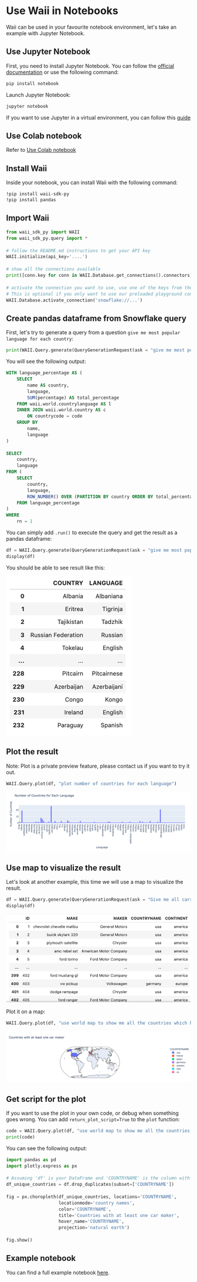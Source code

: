 # Use Waii in Notebooks

Waii can be used in your favourite notebook environment, let's take an example with Jupyter Notebook.

## Use Jupyter Notebook

First, you need to install Jupyter Notebook. You can follow the [official documentation](https://jupyter.org/install) or use the following command:

```bash
pip install notebook
```

Launch Jupyter Notebook:

```bash
jupyter notebook
```

If you want to use Jupyter in a virtual environment, you can follow this [guide](https://medium.com/@eleroy/jupyter-notebook-in-a-virtual-environment-virtualenv-8f3c3448247)

## Use Colab notebook

Refer to [Use Colab notebook](USE_COLAB.md)

## Install Waii

Inside your notebook, you can install Waii with the following command:

```
!pip install waii-sdk-py
!pip install pandas
```

## Import Waii

```python
from waii_sdk_py import WAII
from waii_sdk_py.query import *

# follow the README.md instructions to get your API key
WAII.initialize(api_key='....') 

# show all the connections available
print([conn.key for conn in WAII.Database.get_connections().connectors])

# activate the connection you want to use, use one of the keys from the previous command
# This is optional if you only want to use our preloaded playground connection
WAII.Database.activate_connection('snowflake://...')
```

## Create pandas dataframe from Snowflake query

First, let's try to generate a query from a question `give me most popular language for each country`:

```python
print(WAII.Query.generate(QueryGenerationRequest(ask = "give me most popular language for each country")).query)
```

You will see the following output:

```sql
WITH language_percentage AS (
    SELECT
        name AS country,
        language,
        SUM(percentage) AS total_percentage
    FROM waii.world.countrylanguage AS l
    INNER JOIN waii.world.country AS c
        ON countrycode = code
    GROUP BY
        name,
        language
)

SELECT
    country,
    language
FROM (
    SELECT
        country,
        language,
        ROW_NUMBER() OVER (PARTITION BY country ORDER BY total_percentage DESC) AS rn
    FROM language_percentage
)
WHERE
    rn = 1
```

You can simply add `.run()` to execute the query and get the result as a pandas dataframe:

```python
df = WAII.Query.generate(QueryGenerationRequest(ask = "give me most popular language for each country")).run().to_pandas_df()
display(df)
```

You should be able to see result like this:

![df_output.png](doc%2Fdf_output.png)

## Plot the result

Note: Plot is a private preview feature, please contact us if you want to try it out.

```python
WAII.Query.plot(df, "plot number of countries for each language")
```

![plot_result.png](doc%2Fplot_result.png)

## Use map to visualize the result

Let's look at another example, this time we will use a map to visualize the result.

```python
df = WAII.Query.generate(QueryGenerationRequest(ask = "Give me all cars, with their maker, country and continent")).run().to_pandas_df()
display(df)
```
![df_output_cars.png](doc%2Fdf_output_cars.png)

Plot it on a map:

```python
WAII.Query.plot(df, "use world map to show me all the countries which have at least one car maker")
```

![plot_map.png](doc%2Fplot_map.png)

## Get script for the plot

If you want to use the plot in your own code, or debug when something goes wrong. You can add `return_plot_script=True` to the `plot` function:

```python
code = WAII.Query.plot(df, "use world map to show me all the countries which have at least one car maker", return_plot_script=True)
print(code)
```

You can see the following output:

```python
import pandas as pd
import plotly.express as px

# Assuming 'df' is your DataFrame and 'COUNTRYNAME' is the column with country names
df_unique_countries = df.drop_duplicates(subset=['COUNTRYNAME'])

fig = px.choropleth(df_unique_countries, locations='COUNTRYNAME',
                    locationmode='country names',
                    color='COUNTRYNAME',
                    title='Countries with at least one car maker',
                    hover_name='COUNTRYNAME',
                    projection='natural earth')

fig.show()
```

## Example notebook 

You can find a full example notebook [here](doc/waii-example.ipynb).